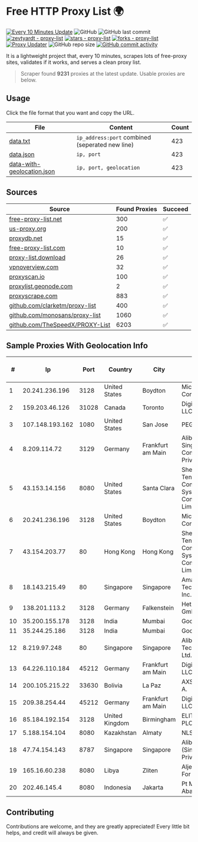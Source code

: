 
# Free HTTP Proxy List 🌍

[![Every 10 Minutes Update](https://github.com/mertguvencli/http-proxy-list/actions/workflows/main.yml/badge.svg?branch=main)](https://github.com/mertguvencli/http-proxy-list/actions/workflows/main.yml)
![GitHub](https://img.shields.io/github/license/mertguvencli/http-proxy-list)
![GitHub last commit](https://img.shields.io/github/last-commit/mertguvencli/http-proxy-list)
[![zevtyardt - proxy-list](https://img.shields.io/static/v1?label=zevtyardt&message=proxy-list&color=blue&logo=github)](https://github.com/zevtyardt/proxy-list "Go to GitHub repo")
[![stars - proxy-list](https://img.shields.io/github/stars/zevtyardt/proxy-list?style=social)](https://github.com/zevtyardt/proxy-list)
[![forks - proxy-list](https://img.shields.io/github/forks/zevtyardt/proxy-list?style=social)](https://github.com/zevtyardt/proxy-list)
[![Proxy Updater](https://github.com/zevtyardt/proxy-list/workflows/Proxy%20Updater/badge.svg)](https://github.com/zevtyardt/proxy-list/actions?query=workflow:"Proxy+Updater")
![GitHub repo size](https://img.shields.io/github/repo-size/zevtyardt/proxy-list)
[![GitHub commit activity](https://img.shields.io/github/commit-activity/m/zevtyardt/proxy-list?logo=commits)](https://github.com/zevtyardt/proxy-list/commits/main)

It is a lightweight project that, every 10 minutes, scrapes lots of free-proxy sites, validates if it works, and serves a clean proxy list.

> Scraper found **9231** proxies at the latest update. Usable proxies are below.

## Usage

Click the file format that you want and copy the URL.

|File|Content|Count|
|----|-------|-----|
|[data.txt](https://raw.githubusercontent.com/mertguvencli/http-proxy-list/main/proxy-list/data.txt)|`ip_address:port` combined (seperated new line)|423|
|[data.json](https://raw.githubusercontent.com/mertguvencli/http-proxy-list/main/proxy-list/data.json)|`ip, port`|423|
|[data-with-geolocation.json](https://raw.githubusercontent.com/mertguvencli/http-proxy-list/main/proxy-list/data-with-geolocation.json)|`ip, port, geolocation`|423|

## Sources

|Source|Found Proxies|Succeed|
|------|-------------|-------|
|[free-proxy-list.net](https://free-proxy-list.net)|300|✅|
|[us-proxy.org](https://www.us-proxy.org)|200|✅|
|[proxydb.net](http://proxydb.net)|15|✅|
|[free-proxy-list.com](https://free-proxy-list.com/?page=&port=&type%5B%5D=http&type%5B%5D=https&up_time=0&search=Search)|10|✅|
|[proxy-list.download](https://www.proxy-list.download/HTTP)|26|✅|
|[vpnoverview.com](https://vpnoverview.com/privacy/anonymous-browsing/free-proxy-servers)|32|✅|
|[proxyscan.io](https://www.proxyscan.io)|100|✅|
|[proxylist.geonode.com](https://proxylist.geonode.com/api/proxy-list?limit=300&page=1&sort_by=lastChecked&sort_type=desc&protocols=http,https)|2|✅|
|[proxyscrape.com](https://api.proxyscrape.com/v2/?request=displayproxies&protocol=http&timeout=10000&country=all&ssl=all&anonymity=all)|883|✅|
|[github.com/clarketm/proxy-list](https://raw.githubusercontent.com/clarketm/proxy-list/master/proxy-list-raw.txt)|400|✅|
|[github.com/monosans/proxy-list](https://raw.githubusercontent.com/monosans/proxy-list/main/proxies/http.txt)|1060|✅|
|[github.com/TheSpeedX/PROXY-List](https://raw.githubusercontent.com/TheSpeedX/PROXY-List/master/http.txt)|6203|✅|


## Sample Proxies With Geolocation Info

|#|Ip|Port|Country|City|Internet Service Provider|
|-|--|----|-------|----|-------------------------|
|1|20.241.236.196|3128|United States|Boydton|Microsoft Corporation|
|2|159.203.46.126|31028|Canada|Toronto|DigitalOcean, LLC|
|3|107.148.193.162|1080|United States|San Jose|PEG TECH INC|
|4|8.209.114.72|3129|Germany|Frankfurt am Main|Alibaba.com Singapore E-Commerce Private Limited|
|5|43.153.14.156|8080|United States|Santa Clara|Shenzhen Tencent Computer Systems Company Limited|
|6|20.241.236.196|3128|United States|Boydton|Microsoft Corporation|
|7|43.154.203.77|80|Hong Kong|Hong Kong|Shenzhen Tencent Computer Systems Company Limited|
|8|18.143.215.49|80|Singapore|Singapore|Amazon Technologies Inc.|
|9|138.201.113.2|3128|Germany|Falkenstein|Hetzner Online GmbH|
|10|35.200.155.178|3128|India|Mumbai|Google LLC|
|11|35.244.25.186|3128|India|Mumbai|Google LLC|
|12|8.219.97.248|80|Singapore|Singapore|Alibaba (US) Technology Co., Ltd.|
|13|64.226.110.184|45212|Germany|Frankfurt am Main|DigitalOcean, LLC|
|14|200.105.215.22|33630|Bolivia|La Paz|AXS Bolivia S. A.|
|15|209.38.254.44|45212|Germany|Frankfurt am Main|DigitalOcean, LLC|
|16|85.184.192.154|3128|United Kingdom|Birmingham|ELITETELE.COM PLC|
|17|5.188.154.104|8080|Kazakhstan|Almaty|NLS|
|18|47.74.154.143|8787|Singapore|Singapore|Alibaba Cloud (Singapore) Private Limited|
|19|165.16.60.238|8080|Libya|Zliten|Aljeel Aljadeed For Technology|
|20|202.46.145.4|8080|Indonesia|Jakarta|Pt Mithaharum Abadi|



## Contributing

Contributions are welcome, and they are greatly appreciated! Every
little bit helps, and credit will always be given.

